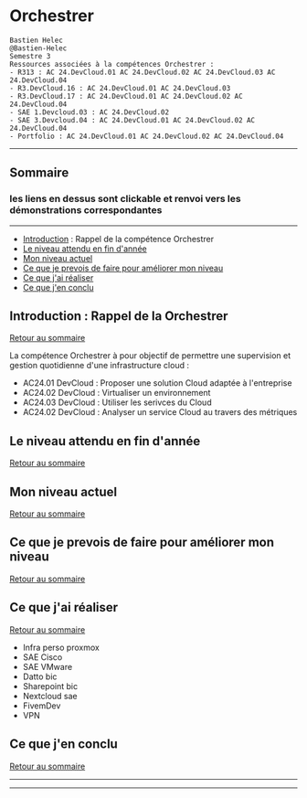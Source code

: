 # Orchestrer

```
Bastien Helec
@Bastien-Helec
Semestre 3
Ressources associées à la compétences Orchestrer : 
- R313 : AC 24.DevCloud.01 AC 24.DevCloud.02 AC 24.DevCloud.03 AC 24.DevCloud.04
- R3.DevCloud.16 : AC 24.DevCloud.01 AC 24.DevCloud.03
- R3.DevCloud.17 : AC 24.DevCloud.01 AC 24.DevCloud.02 AC 24.DevCloud.04
- SAE 1.Devcloud.03 : AC 24.DevCloud.02 
- SAE 3.Devcloud.04 : AC 24.DevCloud.01 AC 24.DevCloud.02 AC 24.DevCloud.04
- Portfolio : AC 24.DevCloud.01 AC 24.DevCloud.02 AC 24.DevCloud.04

```

---
## <a id="Sommaire" style="textdecoration:none"></a> Sommaire
### les liens en dessus sont clickable et renvoi vers les démonstrations correspondantes
---
- [Introduction](#Introduction) : Rappel de la compétence Orchestrer
- [Le niveau attendu en fin d'année ](#1.)
- [Mon niveau actuel](#2.)
- [Ce que je prevois de faire pour améliorer mon niveau](#3.)
- [Ce que j'ai réaliser](#4.)
- [Ce que j'en conclu](#5.)



## <a id="Introduction" style="textdecoration:none"></a> Introduction : Rappel de la Orchestrer 
[Retour au sommaire](#Sommaire)

La compétence Orchestrer à pour objectif de permettre une supervision et gestion quotidienne d'une infrastructure cloud : 

- AC24.01 DevCloud : Proposer une solution Cloud adaptée à l'entreprise
- AC24.02 DevCloud : Virtualiser un environnement
- AC24.03 DevCloud : Utiliser les serivces du Cloud
- AC24.02 DevCloud : Analyser un service Cloud au travers des métriques


<!-- page break html -->
<div style="page-break-after: always;"></div>

## <a id="1." style="textdecoration:none"></a> Le niveau attendu en fin d'année

[Retour au sommaire](#Sommaire)


<!-- page break html -->
<div style="page-break-after: always;"></div>

## <a id="2." style="textdecoration:none"></a> Mon niveau actuel

[Retour au sommaire](#Sommaire)



<!-- page break html -->
<div style="page-break-after: always;"></div>

## <a id="3." style="textdecoration:none"></a> Ce que je prevois de faire pour améliorer mon niveau

[Retour au sommaire](#Sommaire)



<!-- page break html -->
<div style="page-break-after: always;"></div>

## <a id="4." style="textdecoration:none"></a> Ce que j'ai réaliser 

[Retour au sommaire](#Sommaire)


- Infra perso proxmox 
- SAE Cisco 
- SAE VMware 
- Datto bic
- Sharepoint bic 
- Nextcloud sae
- FivemDev
- VPN


<!-- page break html -->
<div style="page-break-after: always;"></div>

## <a id="5." style="textdecoration:none"></a> Ce que j'en conclu 

[Retour au sommaire](#Sommaire)



---
<script>
// JavaScript code to insert current date and time into footer
var currentDateTime = new Date().toLocaleString();
document.write("<footer>" + currentDateTime + " &copy Helec Bastien. All Rights Reserved.</footer>");
</script>


---







